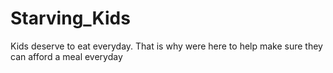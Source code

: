 # Starving_Kids
Kids deserve to eat everyday. That is why were here to help make sure they can afford a meal everyday
